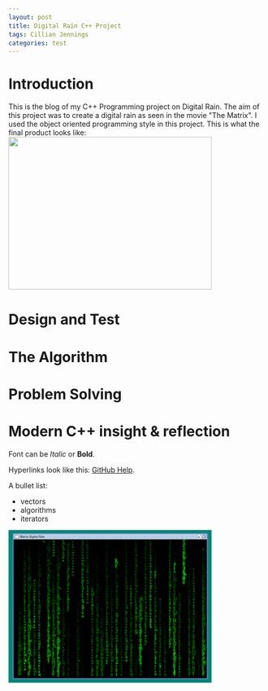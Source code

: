 ```yaml
---
layout: post
title: Digital Rain C++ Project
tags: Cillian Jennings
categories: test
---
```




# Introduction
This is the blog of my C++ Programming project on Digital Rain. The aim of this project was to create a digital rain as seen in the movie "The Matrix". 
I used the object oriented programming style in this project. This is what the final product looks like:
<img src="https://raw.githubusercontent.com/cillianjennings/DigitalRainCPP/main/docs/assets/images/DigitalRain.mp4" width="400" height="300">

# Design and Test


# The Algorithm


# Problem Solving


# Modern C++ insight & reflection



Font can be *Italic* or **Bold**.


Hyperlinks look like this: [GitHub Help](https://help.github.com/).

A bullet list:

- vectors
- algorithms
- iterators


<img src="https://raw.githubusercontent.com/cillianjennings/DigitalRainCPP/main/docs/assets/images/DigitalRain.png" width="400" height="300">
